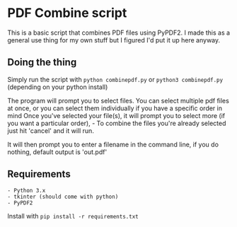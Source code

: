 # PDF Combine script

This is a basic script that combines PDF files using PyPDF2.
I made this as a general use thing for my own stuff but I figured I'd put it up here anyway.

## Doing the thing
Simply run the script with `python combinepdf.py` or `python3 combinepdf.py` (depending on your python install)

The program will prompt you to select files.
You can select multiple pdf files at once, or you can select them individually if you have a specific order in mind
Once you've selected your file(s), it will prompt you to select more (if you want a particular order),
    - To combine the files you're already selected just hit 'cancel' and it will run.

It will then prompt you to enter a filename in the command line, if you do nothing, default output is 'out.pdf'

## Requirements

    - Python 3.x
    - tkinter (should come with python)
    - PyPDF2

Install with `pip install -r requirements.txt`

